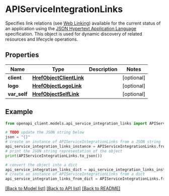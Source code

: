 # APIServiceIntegrationLinks

Specifies link relations (see [Web Linking](https://www.rfc-editor.org/rfc/rfc8288)) available for the current status of an application using the [JSON Hypertext Application Language](https://datatracker.ietf.org/doc/html/draft-kelly-json-hal-06) specification. This object is used for dynamic discovery of related resources and lifecycle operations.

## Properties

Name | Type | Description | Notes
------------ | ------------- | ------------- | -------------
**client** | [**HrefObjectClientLink**](HrefObjectClientLink.md) |  | [optional] 
**logo** | [**HrefObjectLogoLink**](HrefObjectLogoLink.md) |  | [optional] 
**var_self** | [**HrefObjectSelfLink**](HrefObjectSelfLink.md) |  | [optional] 

## Example

```python
from openapi_client.models.api_service_integration_links import APIServiceIntegrationLinks

# TODO update the JSON string below
json = "{}"
# create an instance of APIServiceIntegrationLinks from a JSON string
api_service_integration_links_instance = APIServiceIntegrationLinks.from_json(json)
# print the JSON string representation of the object
print(APIServiceIntegrationLinks.to_json())

# convert the object into a dict
api_service_integration_links_dict = api_service_integration_links_instance.to_dict()
# create an instance of APIServiceIntegrationLinks from a dict
api_service_integration_links_from_dict = APIServiceIntegrationLinks.from_dict(api_service_integration_links_dict)
```
[[Back to Model list]](../README.md#documentation-for-models) [[Back to API list]](../README.md#documentation-for-api-endpoints) [[Back to README]](../README.md)



